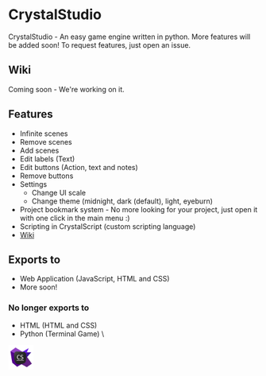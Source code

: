 # CrystalStudio
CrystalStudio - An easy game engine written in python. More features will be added soon! To request features, just open an issue.

## Wiki
Coming soon - We're working on it.

## Features
 - Infinite scenes
 - Remove scenes
 - Add scenes
 - Edit labels (Text)
 - Edit buttons (Action, text and notes)
 - Remove buttons
 - Settings
   - Change UI scale
   - Change theme (midnight, dark (default), light, eyeburn)
 - Project bookmark system - No more looking for your project, just open it with one click in the main menu :) 
 - Scripting in CrystalScript (custom scripting language)
 - [Wiki](https://github.com/JXSnack/CrystalStudio/wiki)

## Exports to
 - Web Application (JavaScript, HTML and CSS)
 - More soon!
### No longer exports to
- HTML (HTML and CSS)
- Python (Terminal Game)
\
<img src="https://raw.githubusercontent.com/JXSnack/CrystalStudio/main/crys/storage/icon.png" width=50px> 
